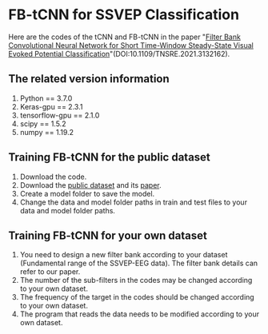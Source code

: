 # FB-tCNN for SSVEP Classification
Here are the codes of the tCNN and FB-tCNN in the paper "[Filter Bank Convolutional Neural Network for Short Time-Window Steady-State Visual Evoked Potential Classification](https://ieeexplore.ieee.org/document/9632600)"(DOI:10.1109/TNSRE.2021.3132162).
## The related version information
1. Python == 3.7.0
2. Keras-gpu == 2.3.1
3. tensorflow-gpu == 2.1.0
4. scipy == 1.5.2
5. numpy == 1.19.2
## Training FB-tCNN for the public dataset
1. Download the code.
2. Download the [public dataset](http://gigadb.org/dataset/100542) and its [paper](https://academic.oup.com/gigascience/article/8/5/giz002/5304369).
3. Create a model folder to save the model.
4. Change the data and model folder paths in train and test files to your data and model folder paths.
## Training FB-tCNN for your own dataset
1. You need to design a new filter bank according to your dataset (Fundamental range of the SSVEP-EEG data). The filter bank details can refer to our paper. 
2. The number of the sub-filters in the codes may be changed according to your own dataset. 
3. The frequency of the target in the codes should be changed according to your own dataset.
4. The program that reads the data needs to be modified according to your own dataset.
